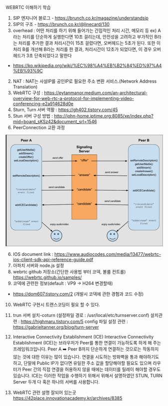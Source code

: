 WEBRTC 이해하기 학습

1. SIP 엔지니어 블로그 - https://brunch.co.kr/magazine/understandsip
2. SIP의 구조 - https://brunch.co.kr/@linecard/130
3. overhead : 어떤 처리를 하기 위해 들어가는 간접적인 처리 시간, 메모리 등
   ex)  A라는 처리를 단순하게 실행한다면 10초 걸리는데,
   안전성을 고려하고 부가적인 B라는 처리를 추가한 결과 처리시간이 15초 걸렸다면,
   오버헤드는 5초가 된다. 또한 이 처리 B를 개선해 B라는 처리를 한 결과,
   처리시간이 12초가 되었다면, 이 경우 오버헤드가 3초 단축되었다고 말한다

- https://ko.wikipedia.org/wiki/%EC%98%A4%EB%B2%84%ED%97%A4%EB%93%9C

2. NAT : NAT는 사설IP를 공인IP로 필요한 주소 변환 서비스.(Network Address Translation)
3. WebRTC 구성 :
   https://eytanmanor.medium.com/an-architectural-overview-for-web-rtc-a-protocol-for-implementing-video-conferencing-e2a914628d0e
4. Sturn, Turn 서버 역활 : https://gh402.tistory.com/45
5. Stun 서버 구성 방법 :
   http://john-home.iptime.org:8085/xe/index.php?mid=board_sKSz42&document_srl=1546
6. PeerConnection 교환 과정

  ![1649222054276.png](image/unknownWord/1649222054276.png)

6. IOS document link :
   https://www.audiocodes.com/media/13477/webrtc-ios-client-sdk-api-reference-guide.pdf
7. 아파치 서버와 node.js 설정
8. webrtc github 저장소(간단한 사용법 부터 코덱, 볼륨 컨트롤)
   https://webrtc.github.io/samples/
9. 코덱에 관련한 정보(default : VP9 -> H264 변경할때)

- https://dom607.tistory.com/2 (개발시 코덱에 관한 경험과 코드 수정)

10. WebRTC 구현시 트랜스코딩이 필요 할 수 있다.
11. trun 서버 설치-coturn (설정파일 경로 : /usr/local/etc/turnserver.conf)
    설치관련 : https://highmaru.tistory.com/5
    config 파일 설정 관련 : https://gabrieltanner.org/blog/turn-server

12. Interactive Connectivity Establishment (ICE)
   Interactive Connectivity Establishment (ICE)는 브라우저가 Peer를 통한 연결이 가능하도록 하게 해 주는 프레임워크입니다. Peer A ➡️ Peer B까지 단순하게 연결하는 것으로는 작동하지 않는 것에 대한 이유는 많이 있습니다.
   연결을 시도하는 방화벽을 통과 해야하기도 하고, 단말에 Public IP가 없다면 유일한 주소 값을 할당해야할 필요도 있으며 라우터가 Peer 간의 직접 연결을 허용하지 않을 때에는 데이터를 릴레이 해야할 경우도 있습니다.
   ICE는 이러한 작업을 수행하기 위해서 위해서 설명하였던 STUN, TURN Server 두개 다 혹은 하나의 서버를 사용합니다.

13. WebRTC 관련 설명 잘되어 있는곳 
    https://42place.innovationacademy.kr/archives/8385
